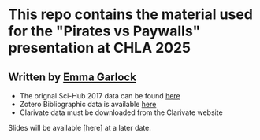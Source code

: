 # This repo contains the material used for the "Pirates vs Paywalls" presentation at CHLA 2025
## Written by [Emma Garlock](https://emmagarlock.com/)

- The orignal Sci-Hub 2017 data can be found [here](https://zenodo.org/records/1158301)
- Zotero Bibliographic data is available [here]()
- Clarivate data must be downloaded from the Clarivate website

Slides will be available [here] at a later date. 
  
